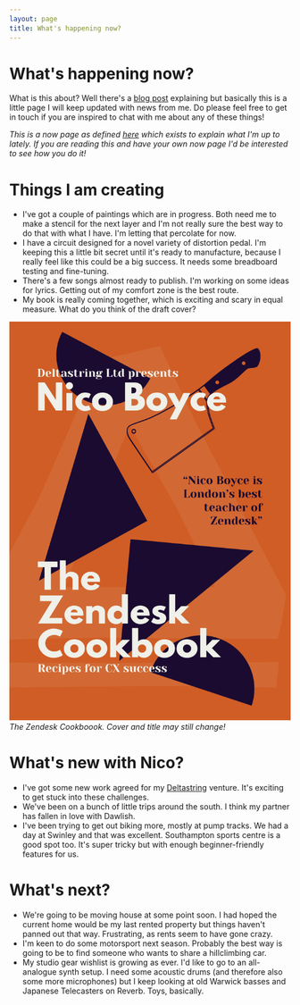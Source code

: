 ```yaml
---
layout: page
title: What's happening now?
---
```


# What's happening now?

What is this about? Well there's a [blog post](https://nicoboyce.com/blog/) explaining but basically this is a little page I will keep updated with news from me. Do please feel free to get in touch if you are inspired to chat with me about any of these things!

*This is a now page as defined [here](https://nownownow.com/about) which exists to explain what I'm up to lately. If you are reading this and have your own now page I'd be interested to see how you do it!*

# Things I am creating

* I've got a couple of paintings which are in progress. Both need me to make a stencil for the next layer and I'm not really sure the best way to do that with what I have. I'm letting that percolate for now.
* I have a circuit designed for a novel variety of distortion pedal. I'm keeping this a little bit secret until it's ready to manufacture, because I really feel like this could be a big success. It needs some breadboard testing and fine-tuning.
* There's a few songs almost ready to publish. I'm working on some ideas for lyrics. Getting out of my comfort zone is the best route.
* My book is really coming together, which is exciting and scary in equal measure. What do you think of the draft cover?

![The Zendesk Cookboook. Cover and title may still change!](/public/img/zendesk-cookbook.png)
*The Zendesk Cookboook. Cover and title may still change!*

# What's new with Nico?

* I've got some new work agreed for my [Deltastring](https://deltastring.com) venture. It's exciting to get stuck into these challenges.
* We've been on a bunch of little trips around the south. I think my partner has fallen in love with Dawlish.
* I've been trying to get out biking more, mostly at pump tracks. We had a day at Swinley and that was excellent. Southampton sports centre is a good spot too. It's super tricky but with enough beginner-friendly features for us.

# What's next?

* We're going to be moving house at some point soon. I had hoped the current home would be my last rented property but things haven't panned out that way. Frustrating, as rents seem to have gone crazy.
* I'm keen to do some motorsport next season. Probably the best way is going to be to find someone who wants to share a hillclimbing car.
* My studio gear wishlist is growing as ever. I'd like to go to an all-analogue synth setup. I need some acoustic drums (and therefore also some more microphones) but I keep looking at old Warwick basses and Japanese Telecasters on Reverb. Toys, basically.